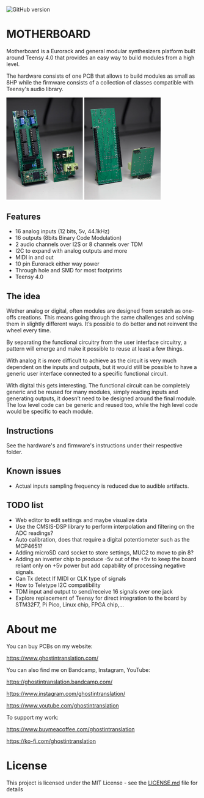 ![GitHub version](https://img.shields.io/github/v/release/ghostintranslation/motherboard.svg?include_prereleases)

# MOTHERBOARD

Motherboard is a Eurorack and general modular synthesizers platform built around Teensy 4.0 that provides an easy way to build modules from a high level. 

The hardware consists of one PCB that allows to build modules as small as 8HP while the firmware consists of a collection of classes compatible with Teensy's audio library.

<img src="./hardware/motherboard-1.WEBP" width="200px"/> <img src="./hardware/motherboard-2.WEBP" width="200px"/>

## Features

* 16 analog inputs (12 bits, 5v, 44.1kHz)
* 16 outputs (8bits Binary Code Modulation)
* 2 audio channels over I2S or 8 channels over TDM
* I2C to expand with analog outputs and more
* MIDI in and out
* 10 pin Eurorack either way power
* Through hole and SMD for most footprints
* Teensy 4.0

## The idea

Wether analog or digital, often modules are designed from scratch as one-offs creations. This means going through the same challenges and solving them in slightly different ways. It’s possible to do better and not reinvent the wheel every time. 

By separating the functional circuitry from the user interface circuitry, a pattern will emerge and make it possible to reuse at least a few things. 

With analog it is more difficult to achieve as the circuit is very much dependent on the inputs and outputs, but it would still be possible to have a generic user interface connected to a specific functional circuit. 

With digital this gets interesting. The functional circuit can be completely generic and be reused for many modules, simply reading inputs and generating outputs, it doesn’t need to be designed around the final module. The low level code can be generic and reused too, while the high level code would be specific to each module.


## Instructions

See the hardware's and firmware's instructions under their respective folder.

## Known issues

- Actual inputs sampling frequency is reduced due to audible artifacts.


## TODO list

- Web editor to edit settings and maybe visualize data
- Use the CMSIS-DSP library to perform interpolation and filtering on the ADC readings?
- Auto calibration, does that require a digital potentiometer such as the MCP4651?
- Adding microSD card socket to store settings, MUC2 to move to pin 8?
- Adding an inverter chip to produce -5v out of the +5v to keep the board reliant only on +5v power but add capability of processing negative signals.
- Can Tx detect If MIDI or CLK type of signals
- How to Teletype I2C compatibility
- TDM input and output to send/receive 16 signals over one jack
- Explore replacement of Teensy for direct integration to the board by STM32F7, Pi Pico, Linux chip, FPGA chip,...


# About me

You can buy PCBs on my website:

https://www.ghostintranslation.com/

You can also find me on Bandcamp, Instagram, YouTube:

https://ghostintranslation.bandcamp.com/

https://www.instagram.com/ghostintranslation/

https://www.youtube.com/ghostintranslation

To support my work:

https://www.buymeacoffee.com/ghostintranslation

https://ko-fi.com/ghostintranslation

# License

This project is licensed under the MIT License - see the [LICENSE.md](LICENSE.md) file for details
